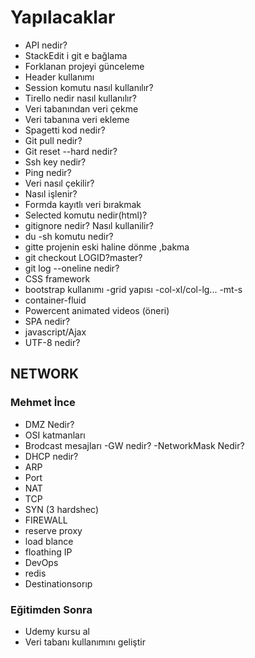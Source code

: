 # Yapılacaklar

- API nedir?
- StackEdit i git e bağlama
- Forklanan projeyi günceleme
- Header kullanımı
- Session komutu nasıl kullanılır?
- Tirello nedir nasıl kullanılır?
- Veri tabanından veri çekme
- Veri tabanına veri ekleme
- Spagetti kod nedir?
- Git pull nedir?
- Git reset --hard nedir?
- Ssh key nedir?
- Ping nedir?
- Veri nasıl çekilir?
- Nasıl işlenir?
- Formda kayıtlı veri bırakmak
- Selected komutu nedir(html)?
- gitignore nedir? Nasıl kullanilir?
- du -sh komutu nedir?
- gitte projenin eski haline dönme ,bakma
- git checkout LOGID?master?
- git log --oneline nedir?
- CSS framework
- bootstrap kullanımı
-grid yapısı
-col-xl/col-lg...
-mt-s
- container-fluid
- Powercent animated videos (öneri)
- SPA nedir?
- javascript/Ajax
- UTF-8 nedir?
## NETWORK
### Mehmet İnce
- DMZ Nedir?
- OSI katmanları
- Brodcast mesajları
-GW nedir?
-NetworkMask Nedir?
- DHCP nedir?
- ARP
- Port
- NAT
- TCP
- SYN (3 hardshec)
- FIREWALL
- reserve proxy
- load blance
- floathing IP
- DevOps
- redis
- Destinationsorıp

### Eğitimden Sonra
- Udemy kursu al
- Veri tabanı kullanımını geliştir




